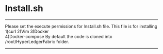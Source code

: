 # Install.sh
*********************************************************************************************************************************
Please set the execute permissions for Install.sh file.
This file is for installing 
1)curl
2)Vim
3)Docker  
4)Docker-compose
By default the code is cloned into /root/HyperLedgerFabric folder.
*********************************************************************************************************************************

